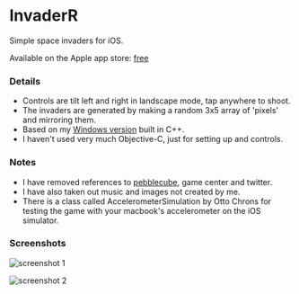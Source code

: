 InvaderR
========

Simple space invaders for iOS.

Available on the Apple app store: [free](itunes.apple.com/au/app/invaderr/id366183161?mt=8 "itunes")

### Details

* Controls are tilt left and right in landscape mode, tap anywhere to shoot.
* The invaders are generated by making a random 3x5 array of 'pixels' and mirroring them.
* Based on my [Windows version](http://sourceforge.net/projects/invaderr/ "sourceforge") built in C++.
* I haven't used very much Objective-C, just for setting up and controls.

### Notes

* I have removed references to [pebblecube](http://pebblecube.com "pebblecube.com"), game center and twitter.
* I have also taken out music and images not created by me.
* There is a class called AccelerometerSimulation by Otto Chrons for testing the game with your macbook's accelerometer on the iOS simulator.

### Screenshots

![screenshot 1](https://github.com/richy486/InvaderR/raw/master/screenshot_00.png)

![screenshot 2](https://github.com/richy486/InvaderR/raw/master/screenshot_01.png)
